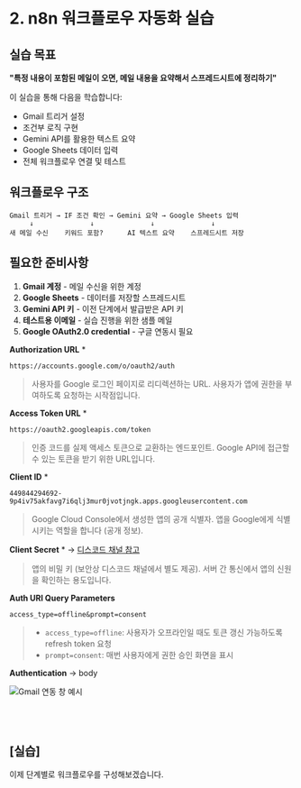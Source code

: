 # 2. n8n 워크플로우 자동화 실습

## 실습 목표
**"특정 내용이 포함된 메일이 오면, 메일 내용을 요약해서 스프레드시트에 정리하기"**

이 실습을 통해 다음을 학습합니다:
- Gmail 트리거 설정
- 조건부 로직 구현
- Gemini API를 활용한 텍스트 요약
- Google Sheets 데이터 입력
- 전체 워크플로우 연결 및 테스트

## 워크플로우 구조
```
Gmail 트리거 → IF 조건 확인 → Gemini 요약 → Google Sheets 입력
     ↓              ↓              ↓              ↓
새 메일 수신    키워드 포함?      AI 텍스트 요약    스프레드시트 저장
```

## 필요한 준비사항
1. **Gmail 계정** - 메일 수신을 위한 계정
2. **Google Sheets** - 데이터를 저장할 스프레드시트
3. **Gemini API 키** - 이전 단계에서 발급받은 API 키
4. **테스트용 이메일** - 실습 진행을 위한 샘플 메일
5. **Google OAuth2.0 credential** - 구글 연동시 필요

**Authorization URL** *   
```
https://accounts.google.com/o/oauth2/auth
```
> 사용자를 Google 로그인 페이지로 리디렉션하는 URL. 사용자가 앱에 권한을 부여하도록 요청하는 시작점입니다.

**Access Token URL** *   
```
https://oauth2.googleapis.com/token
```
> 인증 코드를 실제 액세스 토큰으로 교환하는 엔드포인트. Google API에 접근할 수 있는 토큰을 받기 위한 URL입니다.

**Client ID** *   
```
449844294692-9p4iv75akfavg7i6qlj3mur0jvotjngk.apps.googleusercontent.com
```
> Google Cloud Console에서 생성한 앱의 공개 식별자. 앱을 Google에게 식별시키는 역할을 합니다 (공개 정보).

**Client Secret** * -> [디스코드 채널 참고](https://discord.com/channels/1404361509735366799/1406913232832041011)   
> 앱의 비밀 키 (보안상 디스코드 채널에서 별도 제공). 서버 간 통신에서 앱의 신원을 확인하는 용도입니다.

**Auth URI Query Parameters**   
```
access_type=offline&prompt=consent
```
> - `access_type=offline`: 사용자가 오프라인일 때도 토큰 갱신 가능하도록 refresh token 요청
> - `prompt=consent`: 매번 사용자에게 권한 승인 화면을 표시

**Authentication** -> body   

![Gmail 연동 창 예시](/ewha-lecture/assets/이대수업사진3.png)   
<br>
<br>
<br>
## **[실습]**
이제 단계별로 워크플로우를 구성해보겠습니다.